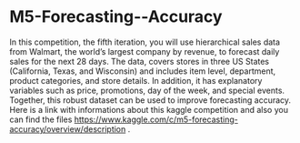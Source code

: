 # M5-Forecasting--Accuracy 
In this competition, the fifth iteration, you will use hierarchical sales data from Walmart, the world’s largest company by revenue, to forecast daily sales for the next 28 days. The data, covers stores in three US States (California, Texas, and Wisconsin) and includes item level, department, product categories, and store details. In addition, it has explanatory variables such as price, promotions, day of the week, and special events. Together, this robust dataset can be used to improve forecasting accuracy.
Here is a link with informations about this kaggle competition and also you can find the files https://www.kaggle.com/c/m5-forecasting-accuracy/overview/description .

